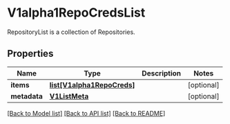 # V1alpha1RepoCredsList

RepositoryList is a collection of Repositories.
## Properties
Name | Type | Description | Notes
------------ | ------------- | ------------- | -------------
**items** | [**list[V1alpha1RepoCreds]**](V1alpha1RepoCreds.md) |  | [optional] 
**metadata** | [**V1ListMeta**](V1ListMeta.md) |  | [optional] 

[[Back to Model list]](../README.md#documentation-for-models) [[Back to API list]](../README.md#documentation-for-api-endpoints) [[Back to README]](../README.md)


